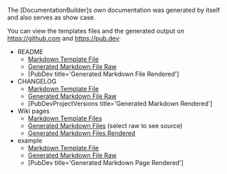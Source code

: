 [//]: # (This file was generated from: doc/templates/06-Examples.mdt using the documentation_builder package on: 2021-09-08 14:21:59.509211.)
<a id='doc-templates-example-mdt'></a>The [DocumentationBuilder]s own documentation was generated by itself and also serves as show case.

You can view the templates files and the generated output on https://github.com and https://pub.dev:

- README
  - [Markdown Template File](https://raw.githubusercontent.com/efficientyboosters/documentation_builder/main/doc/templates/README.mdt)
  - [Generated Markdown File Raw](https://raw.githubusercontent.com/efficientyboosters/documentation_builder/main/README.md)
  - [PubDev title='Generated Markdown File Rendered']
- CHANGELOG
  - [Markdown Template File](https://raw.githubusercontent.com/efficientyboosters/documentation_builder/main/doc/templates/CHANGELOG.mdt)
  - [Generated Markdown File Raw](https://raw.githubusercontent.com/efficientyboosters/documentation_builder/main/CHANGELOG.md)
  - [PubDevProjectVersions title='Generated Markdown Rendered']
- Wiki pages
  - [Markdown Template Files](https://github.com/efficientyboosters/documentation_builder/tree/main/doc/templates)
  - [Generated Markdown Files](https://github.com/efficientyboosters/documentation_builder/tree/main/doc/wiki) (select raw to see source)
  - [Generated Markdown Files Rendered](https://github.com/efficientyboosters/documentation_builder/wiki)
- example
  - [Markdown Template File](https://raw.githubusercontent.com/efficientyboosters/documentation_builder/main/doc/templates/example.mdt)
  - [Generated Markdown File Raw](https://raw.githubusercontent.com/efficientyboosters/documentation_builder/main/example/example.md)
  - [PubDev title='Generated Markdown Page Rendered']